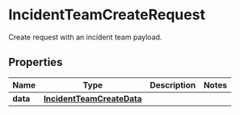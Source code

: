 

# IncidentTeamCreateRequest

Create request with an incident team payload.
## Properties

Name | Type | Description | Notes
------------ | ------------- | ------------- | -------------
**data** | [**IncidentTeamCreateData**](IncidentTeamCreateData.md) |  | 




